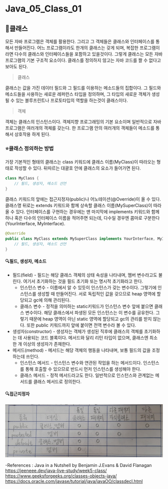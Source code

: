 # Java_05_Class_01

## :muscle:클래스
모든 자바 프로그램은 객체를 활용한다. 그리고 그 객체들은 클래스와 인터페이스를 통해서 만들어진다. 어느 프로그램이라도 한개의 클래스는 갖게 되며,
복잡한 프로그램이라면 다수의 클래스와 인터페이스들을 포함하고 있을것이다.
그렇게 클래스는 모든 자바 프로그램의 기본 구조적 요소이다. 클래스를 정의하지 않고는 자바 코드를 짤 수 없다고 보아도 된다.

>클래스  

클래스는 값을 가진 데이터 필드와 그 필드를 이용하는 메소드들의 집합이다. 그 필드와 메소드들을 사용하는 새로운 레퍼런스 타입을 정의하며, 그 타입의 새로운 객체가 생성될 수 있는 블루프린트나 프로토타입의 역할을 하는것이 클래스이다.

>객체  

객체는 클래스의 인스턴스이다. 객체지향 프로그래밍의 기본 요소이며 일반적으로 자바 프로그램은 여러개의 객체를 갖는다. 한 프로그램 안의 여러개의 객체들이 메소드를 통해서 상호작용 하게 된다.

### :star:클래스 정의하는 방법
가장 기본적인 형태의 클래스는 class 키워드에 클래스 이름(MyClass)이 따라오는 형태로 작성할 수 있다. 뒤따르는 대괄호 안에 클래스의 요소가 들어가면 된다.

```java
class MyClass {
    // 필드, 생성자, 메소드 선언
}
```

클래스 키워드의 앞에는 접근지정자(public)나 어노테이션(@Override)이 올 수 있다.
클래스명 뒤로는 extends 키워드와 함께 상속할 클래스 이름(MySuperClass)이 따라올 수 있다. 인터페이스를 구현하는 경우에는 맨 마지막에 implements 키워드와 함께 하나 혹은 다수의 인터페이스 이름을 적어주면 되는데, 다수일 경우엔 콤마로 구분한다(YourInterface, MyInterface).

```java
@Override
public class MyClass extends MySuperClass implements YourInterface, MyInterface {
    // 필드, 생성자, 메소드 선언
}
```

#### :mag:필드, 생성자, 메소드
* 필드(field) - 필드는 해당 클래스 객체의 상태 속성을 나타내며, 멤버 변수라고도 불린다. 여기서 초기화하는 것을 필드 초기화 또는 명시적 초기화라고 한다.
  * 인스턴스 변수 - 이름에서 알 수 있듯이 인스턴스가 갖는 변수이다. 그렇기에 인스턴스를 생성할 때 만들어진다. 서로 독립적인 값을 갖으므로 heap 영역에 할당되고 gc에 의해 관리된다.
  * 클래스 변수 - 정적을 의미하는 static키워드가 인스턴스 변수 앞에 붙으면 클래스 변수이다. 해당 클래스에서 파생된 모든 인스턴스는 이 변수를 공유한다. 그렇기 때문에 heap 영역이 아닌 static 영역에 할당되고 gc의 관리를 받지 않는다. 또한 public 키워드까지 앞에 붙이면 전역 변수라 볼 수 있다.
* 생성자(constructor) - 생성자는 객체가 생성된 직후에 클래스의 객체를 초기화하는 데 사용되는 코드 블록이다. 메서드와 달리 리턴 타입이 없으며, 클래스엔 최소 한 개 이상의 생성자가 존재한다.
* 메서드(method) - 메서드는 해당 객체의 행동을 나타내며, 보통 필드의 값을 조정하는데 쓰인다.
  * 인스턴스 메서드 - 인스턴스 변수와 연관된 작업을 하는 메서드이다. 인스턴스를 통해 호출할 수 있으므로 반드시 먼저 인스턴스를 생성해야 한다.
  * 클래스 메서드 - 정적 메서드라고도 한다. 일반적으로 인스턴스와 관계없는 메서드를 클래스 메서드로 정의한다.

#### :mag:접근지정자
![Class_modifiers](https://raw.githubusercontent.com/372dev/TIL/main/JAVA/img/05_Class_01_modifier.jpg)

-References :
Java in a Nutshell by Benjamin J.Evans & David Flanagan  
https://jeeneee.dev/java-live-study/week5-class/  
https://www.geeksforgeeks.org/classes-objects-java/  
https://docs.oracle.com/javase/tutorial/java/javaOO/classdecl.html  